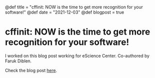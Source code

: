@def title = "cffinit: NOW is the time to get more recognition for your software!"
@def date = "2021-12-03"
@def blogpost = true

# cffinit: NOW is the time to get more recognition for your software!

I worked on this blog post working for eScience Center.
Co-authored by Faruk Diblen.

Check the blog post [here](https://blog.esciencecenter.nl/cffinit-now-is-the-time-to-get-more-recognition-for-your-software-e2e6ef617f8e).